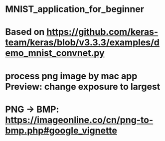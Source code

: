 # MNIST_application_for_beginner
# Based on https://github.com/keras-team/keras/blob/v3.3.3/examples/demo_mnist_convnet.py
# process png image by mac app Preview: change exposure to largest
# PNG -> BMP: https://imageonline.co/cn/png-to-bmp.php#google_vignette
